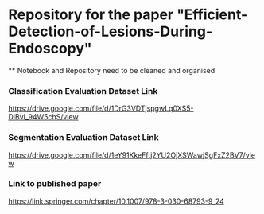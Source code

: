 # Repository for the paper "Efficient-Detection-of-Lesions-During-Endoscopy"

** Notebook and Repository need to be cleaned and organised

### Classification Evaluation Dataset Link
https://drive.google.com/file/d/1DrG3VDTjspgwLq0XS5-DiBvI_94W5chS/view

### Segmentation Evaluation Dataset Link
https://drive.google.com/file/d/1eY91KkeFftj2YU2OjXSWawjSgFxZ2BV7/view


### Link to published paper
https://link.springer.com/chapter/10.1007/978-3-030-68793-9_24

